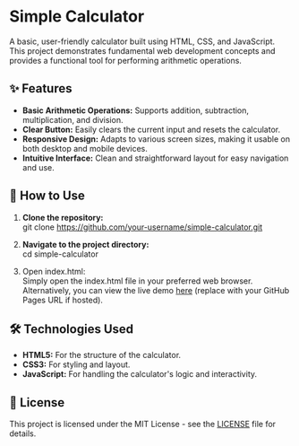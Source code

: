 # **Simple Calculator**

A basic, user-friendly calculator built using HTML, CSS, and JavaScript. This project demonstrates fundamental web development concepts and provides a functional tool for performing arithmetic operations.

## **✨ Features**

* **Basic Arithmetic Operations:** Supports addition, subtraction, multiplication, and division.  
* **Clear Button:** Easily clears the current input and resets the calculator.  
* **Responsive Design:** Adapts to various screen sizes, making it usable on both desktop and mobile devices.  
* **Intuitive Interface:** Clean and straightforward layout for easy navigation and use.

## **🚀 How to Use**

1. **Clone the repository:**  
   git clone https://github.com/your-username/simple-calculator.git

2. **Navigate to the project directory:**  
   cd simple-calculator

3. Open index.html:  
   Simply open the index.html file in your preferred web browser.  
   Alternatively, you can view the live demo [here](https://www.google.com/url?sa=E&source=gmail&q=https://your-username.github.io/simple-calculator/) (replace with your GitHub Pages URL if hosted).

## **🛠️ Technologies Used**

* **HTML5:** For the structure of the calculator.  
* **CSS3:** For styling and layout.  
* **JavaScript:** For handling the calculator's logic and interactivity.

## **📄 License**

This project is licensed under the MIT License \- see the [LICENSE](https://www.google.com/search?q=LICENSE) file for details.